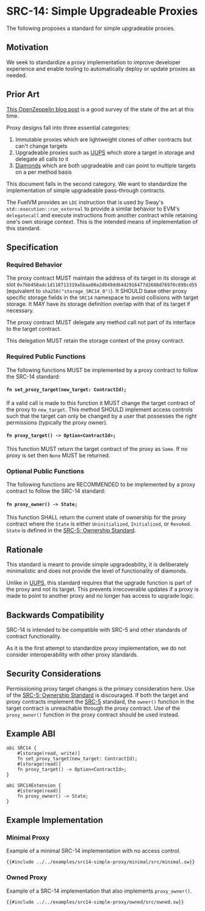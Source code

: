 # SRC-14: Simple Upgradeable Proxies

The following proposes a standard for simple upgradeable proxies.

## Motivation

We seek to standardize a proxy implementation to improve developer experience and enable tooling to automatically deploy or update proxies as needed.

## Prior Art

[This OpenZeppelin blog post](https://blog.openzeppelin.com/the-state-of-smart-contract-upgrades#proxies-and-implementations) is a good survey of the state of the art at this time.

Proxy designs fall into three essential categories:

1. Immutable proxies which are lightweight clones of other contracts but can't change targets
2. Upgradeable proxies such as [UUPS](https://eips.ethereum.org/EIPS/eip-1822) which store a target in storage and delegate all calls to it
3. [Diamonds](https://eips.ethereum.org/EIPS/eip-2535) which are both upgradeable and can point to multiple targets on a per method basis

This document falls in the second category. We want to standardize the implementation of simple upgradeable pass-through contracts.

The FuelVM provides an `LDC` instruction that is used by Sway's `std::execution::run_external` to provide a similar behavior to EVM's `delegatecall` and execute instructions from another contract while retaining one's own storage context. This is the intended means of implementation of this standard.

## Specification

### Required Behavior

The proxy contract MUST maintain the address of its target in its storage at slot `0x7bb458adc1d118713319a5baa00a2d049dd64d2916477d2688d76970c898cd55` (equivalent to `sha256("storage_SRC14_0")`).
It SHOULD base other proxy specific storage fields in the `SRC14` namespace to avoid collisions with target storage.
It MAY have its storage definition overlap with that of its target if necessary.

The proxy contract MUST delegate any method call not part of its interface to the target contract.

This delegation MUST retain the storage context of the proxy contract.

### Required Public Functions

The following functions MUST be implemented by a proxy contract to follow the SRC-14 standard:

#### `fn set_proxy_target(new_target: ContractId);`

If a valid call is made to this function it MUST change the target contract of the proxy to `new_target`.
This method SHOULD implement access controls such that the target can only be changed by a user that possesses the right permissions (typically the proxy owner).

#### `fn proxy_target() -> Option<ContractId>;`

This function MUST return the target contract of the proxy as `Some`. If no proxy is set then `None` MUST be returned.

### Optional Public Functions

The following functions are RECOMMENDED to be implemented by a proxy contract to follow the SRC-14 standard:

#### `fn proxy_owner() -> State;`

This function SHALL return the current state of ownership for the proxy contract where the `State` is either `Uninitialized`, `Initialized`, or `Revoked`. `State` is defined in the [SRC-5; Ownership Standard](./src-5-ownership.md).

## Rationale

This standard is meant to provide simple upgradeability, it is deliberately minimalistic and does not provide the level of functionality of diamonds.

Unlike in [UUPS](https://eips.ethereum.org/EIPS/eip-1822), this standard requires that the upgrade function is part of the proxy and not its target.
This prevents irrecoverable updates if a proxy is made to point to another proxy and no longer has access to upgrade logic.

## Backwards Compatibility

SRC-14 is intended to be compatible with SRC-5 and other standards of contract functionality.

As it is the first attempt to standardize proxy implementation, we do not consider interoperability with other proxy standards.

## Security Considerations

Permissioning proxy target changes is the primary consideration here.
Use of the [SRC-5; Ownership Standard](./src-5-ownership.md) is discouraged. If both the target and proxy contracts implement the [SRC-5](./src-5-ownership.md) standard, the `owner()` function in the target contract is unreachable through the proxy contract. Use of the `proxy_owner()` function in the proxy contract should be used instead.

## Example ABI

```sway
abi SRC14 {
    #[storage(read, write)]
    fn set_proxy_target(new_target: ContractId);
    #[storage(read)]
    fn proxy_target() -> Option<ContractId>;
}

abi SRC14Extension {
    #[storage(read)]
    fn proxy_owner() -> State;
}
```

## Example Implementation

### Minimal Proxy

Example of a minimal SRC-14 implementation with no access control.

```sway
{{#include ../../examples/src14-simple-proxy/minimal/src/minimal.sw}}
```

### Owned Proxy

Example of a SRC-14 implementation that also implements `proxy_owner()`.

```sway
{{#include ../../examples/src14-simple-proxy/owned/src/owned.sw}}
```
